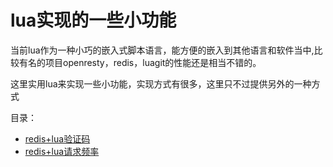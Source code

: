 # lua实现的一些小功能 #
当前lua作为一种小巧的嵌入式脚本语言，能方便的嵌入到其他语言和软件当中,比较有名的项目openresty，redis，luagit的性能还是相当不错的。

这里实用lua来实现一些小功能，实现方式有很多，这里只不过提供另外的一种方式

目录：
* [redis+lua验证码](/redis+lua验证码.md)
* [redis+lua请求频率](/redis+lua请求频率.md)

